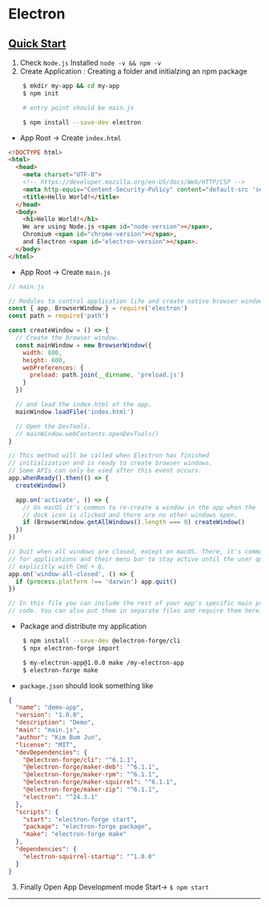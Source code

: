 # Electron

## [Quick Start](https://www.electronjs.org/docs/latest/tutorial/quick-start#open-a-window-if-none-are-open-macos)

1. Check `Node.js` Installed `node -v && npm -v`
2. Create Application : Creating a folder and initialzing an npm package

```bash
    $ mkdir my-app && cd my-app
    $ npm init

    # entry point should be main.js

    $ npm install --save-dev electron
```

- App Root -> Create `index.html`

```html
<!DOCTYPE html>
<html>
  <head>
    <meta charset="UTF-8">
    <!-- https://developer.mozilla.org/en-US/docs/Web/HTTP/CSP -->
    <meta http-equiv="Content-Security-Policy" content="default-src 'self'; script-src 'self'">
    <title>Hello World!</title>
  </head>
  <body>
    <h1>Hello World!</h1>
    We are using Node.js <span id="node-version"></span>,
    Chromium <span id="chrome-version"></span>,
    and Electron <span id="electron-version"></span>.
  </body>
</html>
```

- App Root -> Create `main.js`
```js
// main.js

// Modules to control application life and create native browser window
const { app, BrowserWindow } = require('electron')
const path = require('path')

const createWindow = () => {
  // Create the browser window.
  const mainWindow = new BrowserWindow({
    width: 800,
    height: 600,
    webPreferences: {
      preload: path.join(__dirname, 'preload.js')
    }
  })

  // and load the index.html of the app.
  mainWindow.loadFile('index.html')

  // Open the DevTools.
  // mainWindow.webContents.openDevTools()
}

// This method will be called when Electron has finished
// initialization and is ready to create browser windows.
// Some APIs can only be used after this event occurs.
app.whenReady().then(() => {
  createWindow()

  app.on('activate', () => {
    // On macOS it's common to re-create a window in the app when the
    // dock icon is clicked and there are no other windows open.
    if (BrowserWindow.getAllWindows().length === 0) createWindow()
  })
})

// Quit when all windows are closed, except on macOS. There, it's common
// for applications and their menu bar to stay active until the user quits
// explicitly with Cmd + Q.
app.on('window-all-closed', () => {
  if (process.platform !== 'darwin') app.quit()
})

// In this file you can include the rest of your app's specific main process
// code. You can also put them in separate files and require them here.
```

- Package and distribute my application

```bash
    $ npm install --save-dev @electron-forge/cli
    $ npx electron-forge import

    $ my-electron-app@1.0.0 make /my-electron-app
    $ electron-forge make
```

- `package.json` should look something like

```json
{
  "name": "demo-app",
  "version": "1.0.0",
  "description": "Demo",
  "main": "main.js",
  "author": "Kim Bum Jun",
  "license": "MIT",
  "devDependencies": {
    "@electron-forge/cli": "^6.1.1",
    "@electron-forge/maker-deb": "^6.1.1",
    "@electron-forge/maker-rpm": "^6.1.1",
    "@electron-forge/maker-squirrel": "^6.1.1",
    "@electron-forge/maker-zip": "^6.1.1",
    "electron": "^24.3.1"
  },
  "scripts": {
    "start": "electron-forge start",
    "package": "electron-forge package",
    "make": "electron-forge make"
  },
  "dependencies": {
    "electron-squirrel-startup": "^1.0.0"
  }
}
```

3. Finally Open App Development mode Start-> `$ npm start`

---

